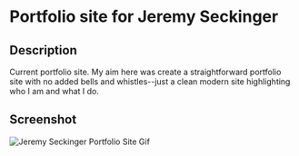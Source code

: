 # Portfolio site for Jeremy Seckinger

## Description

Current portfolio site. My aim here was create a straightforward portfolio site with no added bells and whistles--just a clean modern site highlighting who I am and what I do. 


## Screenshot

<img src="https://media.giphy.com/media/o0NEwSpttMSWg3OT1a/giphy.gif" alt="Jeremy Seckinger Portfolio Site Gif">
